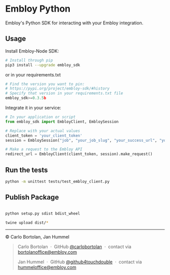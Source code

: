 # Embloy Python

Embloy's Python SDK for interacting with your Embloy integration.

## Usage

Install Embloy-Node SDK:

```Bash
# Install through pip
pip3 install --upgrade embloy_sdk
```

or in your requirements.txt
```python
# Find the version you want to pin:
# https://pypi.org/project/embloy-sdk/#history
# Specify that version in your requirements.txt file
embloy_sdk>=0.3.5b
```

Integrate it in your service:

```Python
# In your application or script
from embloy_sdk import EmbloyClient, EmbloySession

# Replace with your actual values
client_token = 'your_client_token'
session = EmbloySession("job", "your_job_slug", "your_success_url", "your_cancel_url")

# Make a request to the Embloy API
redirect_url = EmbloyClient(client_token, session).make_request()
```

## Run the tests
```Bash
python -m unittest tests/test_embloy_client.py
```

## Publish Package
```Bash

python setup.py sdist bdist_wheel

twine upload dist/*
```

---

© Carlo Bortolan, Jan Hummel

> Carlo Bortolan &nbsp;&middot;&nbsp;
> GitHub [@carlobortolan](https://github.com/carlobortolan) &nbsp;&middot;&nbsp;
> contact via [bortolanoffice@embloy.com](mailto:bortolanoffice@embloy.com)
>
> Jan Hummel &nbsp;&middot;&nbsp;
> GitHub [@github4touchdouble](https://github.com/github4touchdouble) &nbsp;&middot;&nbsp;
> contact via [hummeloffice@embloy.com](mailto:hummeloffice@embloy.com)

